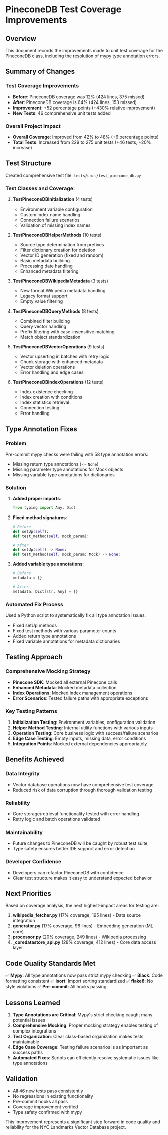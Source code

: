 # PineconeDB Test Coverage Improvements

## Overview

This document records the improvements made to unit test coverage for the PineconeDB class, including the resolution of mypy type annotation errors.

## Summary of Changes

### Test Coverage Improvements

- **Before**: PineconeDB coverage was 12% (424 lines, 375 missed)
- **After**: PineconeDB coverage is 64% (424 lines, 153 missed)
- **Improvement**: +52 percentage points (+430% relative improvement)
- **New Tests**: 46 comprehensive unit tests added

### Overall Project Impact

- **Overall Coverage**: Improved from 42% to 48% (+6 percentage points)
- **Total Tests**: Increased from 229 to 275 unit tests (+46 tests, +20% increase)

## Test Structure

Created comprehensive test file: `tests/unit/test_pinecone_db.py`

### Test Classes and Coverage:

1. **TestPineconeDBInitialization** (4 tests)

   - Environment variable configuration
   - Custom index name handling
   - Connection failure scenarios
   - Validation of missing index names

1. **TestPineconeDBHelperMethods** (10 tests)

   - Source type determination from prefixes
   - Filter dictionary creation for deletion
   - Vector ID generation (fixed and random)
   - Basic metadata building
   - Processing date handling
   - Enhanced metadata filtering

1. **TestPineconeDBWikipediaMetadata** (3 tests)

   - New format Wikipedia metadata handling
   - Legacy format support
   - Empty value filtering

1. **TestPineconeDBQueryMethods** (8 tests)

   - Combined filter building
   - Query vector handling
   - Prefix filtering with case-insensitive matching
   - Match object standardization

1. **TestPineconeDBVectorOperations** (9 tests)

   - Vector upserting in batches with retry logic
   - Chunk storage with enhanced metadata
   - Vector deletion operations
   - Error handling and edge cases

1. **TestPineconeDBIndexOperations** (12 tests)

   - Index existence checking
   - Index creation with conditions
   - Index statistics retrieval
   - Connection testing
   - Error handling

## Type Annotation Fixes

### Problem

Pre-commit mypy checks were failing with 58 type annotation errors:

- Missing return type annotations (`-> None`)
- Missing parameter type annotations for Mock objects
- Missing variable type annotations for dictionaries

### Solution

1. **Added proper imports**:

   ```python
   from typing import Any, Dict
   ```

1. **Fixed method signatures**:

   ```python
   # Before
   def setUp(self):
   def test_method(self, mock_param):

   # After
   def setUp(self) -> None:
   def test_method(self, mock_param: Mock) -> None:
   ```

1. **Added variable type annotations**:

   ```python
   # Before
   metadata = {}

   # After
   metadata: Dict[str, Any] = {}
   ```

### Automated Fix Process

Used a Python script to systematically fix all type annotation issues:

- Fixed setUp methods
- Fixed test methods with various parameter counts
- Added return type annotations
- Fixed variable annotations for metadata dictionaries

## Testing Approach

### Comprehensive Mocking Strategy

- **Pinecone SDK**: Mocked all external Pinecone calls
- **Enhanced Metadata**: Mocked metadata collection
- **Index Operations**: Mocked index management operations
- **Error Scenarios**: Tested failure paths with appropriate exceptions

### Key Testing Patterns

1. **Initialization Testing**: Environment variables, configuration validation
1. **Helper Method Testing**: Internal utility functions with various inputs
1. **Operation Testing**: Core business logic with success/failure scenarios
1. **Edge Case Testing**: Empty inputs, missing data, error conditions
1. **Integration Points**: Mocked external dependencies appropriately

## Benefits Achieved

### Data Integrity

- Vector database operations now have comprehensive test coverage
- Reduced risk of data corruption through thorough validation testing

### Reliability

- Core storage/retrieval functionality tested with error handling
- Retry logic and batch operations validated

### Maintainability

- Future changes to PineconeDB will be caught by robust test suite
- Type safety ensures better IDE support and error detection

### Developer Confidence

- Developers can refactor PineconeDB with confidence
- Clear test structure makes it easy to understand expected behavior

## Next Priorities

Based on coverage analysis, the next highest-impact areas for testing are:

1. **wikipedia_fetcher.py** (17% coverage, 195 lines) - Data source integration
1. **generator.py** (17% coverage, 96 lines) - Embedding generation (ML core)
1. **processor.py** (20% coverage, 249 lines) - Wikipedia processing
1. **\_coredatastore_api.py** (28% coverage, 412 lines) - Core data access layer

## Code Quality Standards Met

✅ **Mypy**: All type annotations now pass strict mypy checking
✅ **Black**: Code formatting consistent
✅ **isort**: Import sorting standardized
✅ **flake8**: No style violations
✅ **Pre-commit**: All hooks passing

## Lessons Learned

1. **Type Annotations are Critical**: Mypy's strict checking caught many potential issues
1. **Comprehensive Mocking**: Proper mocking strategy enables testing of complex integrations
1. **Test Organization**: Clear class-based organization makes tests maintainable
1. **Edge Case Coverage**: Testing failure scenarios is as important as success paths
1. **Automated Fixes**: Scripts can efficiently resolve systematic issues like type annotations

## Validation

- All 46 new tests pass consistently
- No regressions in existing functionality
- Pre-commit hooks all pass
- Coverage improvement verified
- Type safety confirmed with mypy

This improvement represents a significant step forward in code quality and reliability for the NYC Landmarks Vector Database project.

